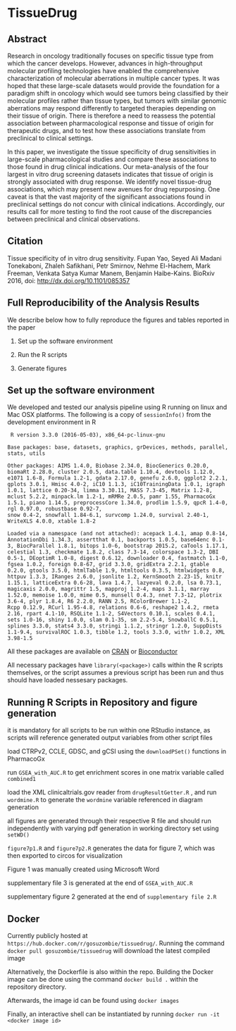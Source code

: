 # TissueDrug

Abstract
--------
Research in oncology traditionally focuses on specific tissue type from which the cancer develops. However, advances in high-throughput molecular profiling technologies have enabled the comprehensive characterization of molecular aberrations in multiple cancer types. It was hoped that these large-scale datasets would provide the foundation for a paradigm shift in oncology which would see tumors being classified by their molecular profiles rather than tissue types, but tumors with similar genomic aberrations may respond differently to targeted therapies depending on their tissue of origin. There is therefore a need to reassess the potential association between pharmacological response and tissue of origin for therapeutic drugs, and to test how these associations translate from preclinical to clinical settings.

In this paper, we investigate the tissue specificity of drug sensitivities in large-scale pharmacological studies and compare these associations to those found in drug clinical indications. Our meta-analysis of the four largest in vitro drug screening datasets indicates that tissue of origin is strongly associated with drug response. We identify novel tissue-drug associations, which may present new avenues for drug repurposing. One caveat is that the vast majority of the significant associations found in preclinical settings do not concur with clinical indications. Accordingly, our results call for more testing to find the root cause of the discrepancies between preclinical and clinical observations.


Citation
--------

Tissue specificity of in vitro drug sensitivity. Fupan Yao, Seyed Ali Madani Tonekaboni, Zhaleh Safikhani, Petr Smirnov, Nehme El-Hachem, Mark Freeman, Venkata Satya Kumar Manem, Benjamin Haibe-Kains. BioRxiv 2016, doi: http://dx.doi.org/10.1101/085357


Full Reproducibility of the Analysis Results
--------------------------------------------

We describe below how to fully reproduce the figures and tables reported in the paper

1.  Set up the software environment

2.  Run the R scripts

3.  Generate figures

Set up the software environment
-------------------------------

We developed and tested our analysis pipeline using R running on linux and Mac OSX platforms. The following is a copy of `sessionInfo()` from the development environment in R

```
 R version 3.3.0 (2016-05-03), x86_64-pc-linux-gnu

Base packages: base, datasets, graphics, grDevices, methods, parallel, stats, utils

Other packages: AIMS 1.4.0, Biobase 2.34.0, BiocGenerics 0.20.0, biomaRt 2.28.0, cluster 2.0.5, data.table 1.10.4, devtools 1.12.0, e1071 1.6-8, Formula 1.2-1, gdata 2.17.0, genefu 2.6.0, ggplot2 2.2.1, gplots 3.0.1, Hmisc 4.0-2, iC10 1.1.3, iC10TrainingData 1.0.1, igraph 1.0.1, lattice 0.20-34, limma 3.30.11, MASS 7.3-45, Matrix 1.2-8, mclust 5.2.2, minpack.lm 1.2-1, mRMRe 2.0.5, pamr 1.55, PharmacoGx 1.5.1, piano 1.14.5, preprocessCore 1.34.0, prodlim 1.5.9, qpcR 1.4-0, rgl 0.97.0, robustbase 0.92-7,
snow 0.4-2, snowfall 1.84-6.1, survcomp 1.24.0, survival 2.40-1, WriteXLS 4.0.0, xtable 1.8-2

Loaded via a namespace (and not attached): acepack 1.4.1, amap 0.8-14, AnnotationDbi 1.34.3, assertthat 0.1, backports 1.0.5, base64enc 0.1-3, BiocParallel 1.8.1, bitops 1.0-6, bootstrap 2015.2, caTools 1.17.1, celestial 1.3, checkmate 1.8.2, class 7.3-14, colorspace 1.3-2, DBI 0.5-1, DEoptimR 1.0-8, digest 0.6.12, downloader 0.4, fastmatch 1.1-0, fgsea 1.0.2, foreign 0.8-67, grid 3.3.0, gridExtra 2.2.1, gtable 0.2.0, gtools 3.5.0, htmlTable 1.9, htmltools 0.3.5, htmlwidgets 0.8, httpuv 1.3.3, IRanges 2.6.0, jsonlite 1.2, KernSmooth 2.23-15, knitr 1.15.1, latticeExtra 0.6-28, lava 1.4.7, lazyeval 0.2.0, lsa 0.73.1, magicaxis 2.0.0, magrittr 1.5, mapproj 1.2-4, maps 3.1.1, marray 1.52.0, memoise 1.0.0, mime 0.5, munsell 0.4.3, nnet 7.3-12, plotrix 3.6-4, plyr 1.8.4, R6 2.2.0, RANN 2.5, RColorBrewer 1.1-2,
Rcpp 0.12.9, RCurl 1.95-4.8, relations 0.6-6, reshape2 1.4.2, rmeta 2.16, rpart 4.1-10, RSQLite 1.1-2, S4Vectors 0.10.1, scales 0.4.1, sets 1.0-16, shiny 1.0.0, slam 0.1-35, sm 2.2-5.4, SnowballC 0.5.1, splines 3.3.0, stats4 3.3.0, stringi 1.1.2, stringr 1.2.0, SuppDists 1.1-9.4, survivalROC 1.0.3, tibble 1.2, tools 3.3.0, withr 1.0.2, XML 3.98-1.5
```

All these packages are available on [CRAN](http://cran.r-project.org) or [Bioconductor](http://www.bioconductor.org)

All necessary packages have `library(<package>)` calls within the R scripts themselves, or the script assumes a previous script has been run and thus should have loaded nessesary packages. 

Running R Scripts in Repository and figure generation
-------------------------------
it is mandatory for all scripts to be run within one RStudio instance, as scripts will reference generated output variables from other script files

load CTRPv2, CCLE, GDSC, and gCSI using the `downloadPSet()` functions in PharmacoGx

run `GSEA_with_AUC.R` to get enrichment scores in one matrix variable called `combined1`

load the XML clinicaltrials.gov reader from `drugResultGetter.R` , and run `wordmine.R` to generate the `wordmine` variable referenced in diagram generation 

all figures are generated through their respective R file and should run independently with varying pdf generation in working directory set using `setWD()`

`figure7p1.R` and `figure7p2.R` generates the data for figure 7, which was then exported to circos for visualization

Figure 1 was manually created using Microsoft Word

supplementary file 3 is generated at the end of `GSEA_with_AUC.R`

supplementary figure 2 generated at the end of `supplementary file 2.R`


Docker
-------------------------------

Currently publicly hosted at `https://hub.docker.com/r/gosuzombie/tissuedrug/`. Running the command `docker pull gosuzombie/tissuedrug` will download the latest compiled image

Alternatively, the Dockerfile is also within the repo. Building the Docker image can be done using the command `docker build .` within the repository directory. 

Afterwards, the image id can be found using `docker images`

Finally, an interactive shell can be instantiated by running `docker run -it <docker image id>`


